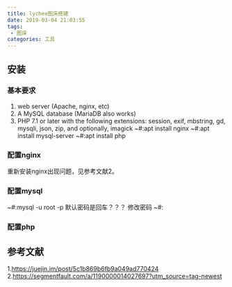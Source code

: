 ```yaml
---
title: lychee图床搭建
date: 2019-03-04 21:03:55
tags:
 - 图床
categories: 工具
---
```



## 安装
### 基本要求
1. web server (Apache, nginx, etc)
2. A MySQL database (MariaDB also works)
3. PHP 7.1 or later with the following extensions: session, exif, mbstring, gd, mysqli, json, zip, and optionally, imagick
~#:apt install nginx
~#:apt install mysql-server
~#:apt install php
### 配置nginx
重新安装nginx出现问题，见参考文献2。
### 配置mysql
~#:mysql -u root -p
默认密码是回车？？？
修改密码
~#:

### 配置php


## 参考文献
1.https://juejin.im/post/5c1b869b6fb9a049ad770424
2.https://segmentfault.com/a/1190000014027697?utm_source=tag-newest
